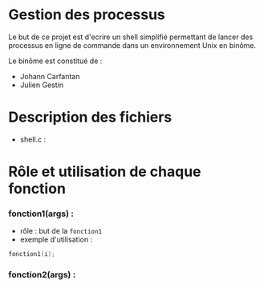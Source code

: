 # Gestion des processus
Le but de ce projet est d'ecrire un shell simplifié permettant de lancer des processus en ligne de commande dans un environnement Unix en binôme.

Le binôme est constitué de :
- Johann Carfantan
- Julien Gestin

# Description des fichiers

- shell.c : 

# Rôle et utilisation de chaque fonction
### fonction1(args) :
- rôle : but de la `fonction1`
- exemple d'utilisation : 
```c
fonction1(i);
```

### fonction2(args) :
